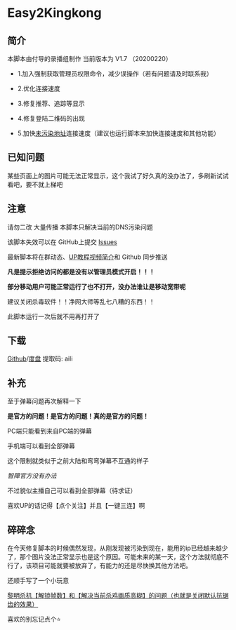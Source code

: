 # Easy2Kingkong
## 简介
本脚本由付导的录播组制作  当前版本为 V1.7 （20200220）
- 1.加入强制获取管理员权限命令，减少误操作（若有问题请及时联系我）

- 2.优化连接速度

- 3.修复推荐、追踪等显示

- 4.修复登陆二维码的出现

- 5.加快[未污染地址](https://www.kingkongapp.com/)连接速度（建议也运行脚本来加快连接速度和其他功能）

## 已知问题

某些页面上的图片可能无法正常显示，这个我试了好久真的没办法了，多刷新试试看吧，要不就上梯吧

## 注意

请勿二改 大量传播 本脚本只解决当前的DNS污染问题  

该脚本失效可以在 GitHub上提交 [Issues](https://github.com/g1thub-h/Easy2Kingkong/issues) 

最新脚本将在群动态、[UP教程视频简介](https://www.bilibili.com/video/av55984281)和 Github 同步推送

**凡是提示拒绝访问的都是没有以管理员模式开启！！！**

**部分移动用户可能正常运行了也不打开，没办法谁让是移动宽带呢**

建议关闭杀毒软件！！净网大师等乱七八糟的东西！！

此脚本运行一次后就不用再打开了
## 下载
[Github](https://github.com/g1thub-h/Easy2Kingkong/releases)/[度盘](https://pan.baidu.com/s/1_f3ImQljRox7tnxFu-Z0aA)  提取码: aili

## 补充

至于弹幕问题再次解释一下  

**是官方的问题！是官方的问题！真的是官方的问题！**

PC端只能看到来自PC端的弹幕

手机端可以看到全部弹幕

这个限制就类似于之前大陆和弯弯弹幕不互通的样子

*智障官方没有办法*

不过貌似主播自己可以看到全部弹幕（待求证）

喜欢UP的话记得【点个关注】并且【一键三连】啊

## 碎碎念

在今天修复脚本的时候偶然发现，从刚发现被污染到现在，能用的ip已经越来越少了，那个图片没法正常显示也是这个原因。可能未来的某一天，这个方法就彻底不行了，该项目可能就要被放弃了，有能力的还是尽快换其他方法吧。  

还顺手写了一个小玩意

[黎明杀机【解锁帧数】和【解决当前杀鸡画质高糊】的问题（也就是关闭默认抗锯齿的效果）](https://github.com/g1thub-h/Patch_DBD)

喜欢的别忘记点个⭐